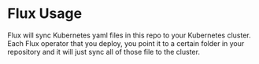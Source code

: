 Flux Usage
============
Flux will sync Kubernetes yaml files in this repo to your Kubernetes cluster.  Each Flux operator that you deploy, you point it to a certain folder in your repository and it will just sync all of those file to the cluster.

